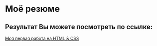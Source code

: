 # Моё резюме

## Результат Вы можете посмотреть по ссылке:

[Моя первая работа на HTML & CSS](https://olhovikmarta.github.io/resume/)
